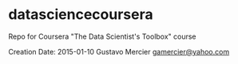 # datasciencecoursera
Repo for Coursera "The Data Scientist's Toolbox" course

Creation Date: 2015-01-10
Gustavo Mercier
gamercier@yahoo.com
